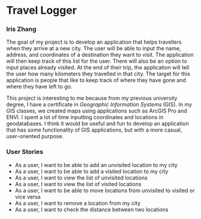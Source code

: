 # **Travel Logger**
### Iris Zhang

The goal of my project is to develop an application that helps travellers when they arrive at a new city. The user
will be able to input the name, address, and coordinates of a destination they want to visit. The application will 
then keep track of this list for the user. There will also be an option to input places already visited. At the end
of their trip, the application will tell the user how many kilometers they travelled in that city. The target for this
application is people that like to keep track of where they have gone and where they have left to go.

This project is interesting to me because from my previous university degree, I have a certificate in *Geographic 
Information Systems* (GIS). In my GIS classes, we created maps using applications such as ArcGIS Pro and ENVI. I spent a lot
of time inputting coordinates and locations in geodatabases. I think it would be useful and fun to develop an
application that has some functionality of GIS applications, but with a more casual, user-oriented purpose.

### User Stories

- As a user, I want to be able to add an unvisited location to my city
- As a user, I want to be able to add a visited location to my city
- As a user, I want to view the list of unvisited locations
- As a user, I want to view the list of visited locations
- As a user, I want to be able to move locations from unvisited to visited or vice versa
- As a user, I want to remove a location from my city
- As a user, I want to check the distance between two locations
